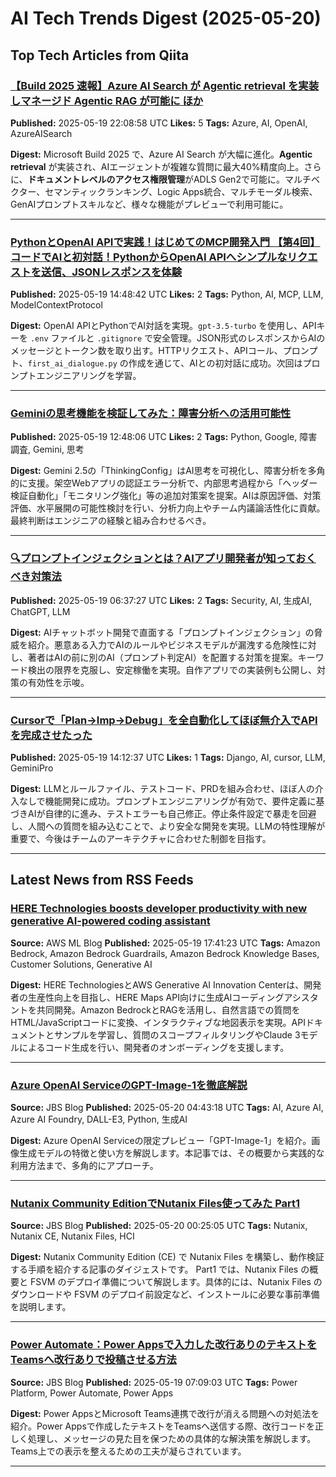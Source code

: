 # AI Tech Trends Digest (2025-05-20)


## Top Tech Articles from Qiita


### [【Build 2025 速報】Azure AI Search が Agentic retrieval を実装しマネージド Agentic RAG が可能に ほか](https://qiita.com/nohanaga/items/f374b5baecf441695b50)
**Published:** 2025-05-19 22:08:58 UTC
**Likes:** 5
**Tags:** Azure, AI, OpenAI, AzureAISearch

**Digest:**
Microsoft Build 2025 で、Azure AI Search が大幅に進化。**Agentic retrieval** が実装され、AIエージェントが複雑な質問に最大40%精度向上。さらに、**ドキュメントレベルのアクセス権限管理**がADLS Gen2で可能に。マルチベクター、セマンティックランキング、Logic Apps統合、マルチモーダル検索、GenAIプロンプトスキルなど、様々な機能がプレビューで利用可能に。

---

### [PythonとOpenAI APIで実践！はじめてのMCP開発入門 【第4回】コードでAIと初対話！PythonからOpenAI APIへシンプルなリクエストを送信、JSONレスポンスを体験](https://qiita.com/QueryPie/items/e2310f2cd42f72bb9028)
**Published:** 2025-05-19 14:48:42 UTC
**Likes:** 2
**Tags:** Python, AI, MCP, LLM, ModelContextProtocol

**Digest:**
OpenAI APIとPythonでAI対話を実現。`gpt-3.5-turbo` を使用し、APIキーを `.env` ファイルと `.gitignore` で安全管理。JSON形式のレスポンスからAIのメッセージとトークン数を取り出す。HTTPリクエスト、APIコール、プロンプト、`first_ai_dialogue.py` の作成を通じて、AIとの初対話に成功。次回はプロンプトエンジニアリングを学習。

---

### [Geminiの思考機能を検証してみた：障害分析への活用可能性](https://qiita.com/Tadataka_Takahashi/items/ea66188cb71d36335eaf)
**Published:** 2025-05-19 12:48:06 UTC
**Likes:** 2
**Tags:** Python, Google, 障害調査, Gemini, 思考

**Digest:**
Gemini 2.5の「ThinkingConfig」はAI思考を可視化し、障害分析を多角的に支援。架空Webアプリの認証エラー分析で、内部思考過程から「ヘッダー検証自動化」「モニタリング強化」等の追加対策案を提案。AIは原因評価、対策評価、水平展開の可能性検討を行い、分析力向上やチーム内議論活性化に貢献。最終判断はエンジニアの経験と組み合わせるべき。

---

### [🔍プロンプトインジェクションとは？AIアプリ開発者が知っておくべき対策法](https://qiita.com/kikudesuyo/items/29c05a6e31cb54aae19e)
**Published:** 2025-05-19 06:37:27 UTC
**Likes:** 2
**Tags:** Security, AI, 生成AI, ChatGPT, LLM

**Digest:**
AIチャットボット開発で直面する「プロンプトインジェクション」の脅威を紹介。悪意ある入力でAIのルールやビジネスモデルが漏洩する危険性に対し、著者はAIの前に別のAI（プロンプト判定AI）を配置する対策を提案。キーワード検出の限界を克服し、安定稼働を実現。自作アプリでの実装例も公開し、対策の有効性を示唆。

---

### [Cursorで「Plan→Imp→Debug」を全自動化してほぼ無介入でAPIを完成させたった](https://qiita.com/yheihei/items/058d5d6ed934f7e8887a)
**Published:** 2025-05-19 14:12:37 UTC
**Likes:** 1
**Tags:** Django, AI, cursor, LLM, GeminiPro

**Digest:**
LLMとルールファイル、テストコード、PRDを組み合わせ、ほぼ人の介入なしで機能開発に成功。プロンプトエンジニアリングが有効で、要件定義に基づきAIが自律的に進み、テストエラーも自己修正。停止条件設定で暴走を回避し、人間への質問を組み込むことで、より安全な開発を実現。LLMの特性理解が重要で、今後はチームのアーキテクチャに合わせた制御を目指す。

---

## Latest News from RSS Feeds


### [HERE Technologies boosts developer productivity with new generative AI-powered coding assistant](https://aws.amazon.com/blogs/machine-learning/here-technologies-boosts-developer-productivity-with-new-generative-ai-powered-coding-assistant/)
**Source:** AWS ML Blog
**Published:** 2025-05-19 17:41:23 UTC
**Tags:** Amazon Bedrock, Amazon Bedrock Guardrails, Amazon Bedrock Knowledge Bases, Customer Solutions, Generative AI

**Digest:**
HERE TechnologiesとAWS Generative AI Innovation Centerは、開発者の生産性向上を目指し、HERE Maps API向けに生成AIコーディングアシスタントを共同開発。Amazon BedrockとRAGを活用し、自然言語での質問をHTML/JavaScriptコードに変換、インタラクティブな地図表示を実現。APIドキュメントとサンプルを学習し、質問のスコープフィルタリングやClaude 3モデルによるコード生成を行い、開発者のオンボーディングを支援します。

---

### [Azure OpenAI ServiceのGPT-Image-1を徹底解説](https://blog.jbs.co.jp/entry/2025/05/20/134318)
**Source:** JBS Blog
**Published:** 2025-05-20 04:43:18 UTC
**Tags:** AI, Azure AI, Azure AI Foundry, DALL-E3, Python, 生成AI

**Digest:**
Azure OpenAI Serviceの限定プレビュー「GPT-Image-1」を紹介。画像生成モデルの特徴と使い方を解説します。本記事では、その概要から実践的な利用方法まで、多角的にアプローチ。

---

### [Nutanix Community EditionでNutanix Files使ってみた Part1](https://blog.jbs.co.jp/entry/2025/05/20/092505)
**Source:** JBS Blog
**Published:** 2025-05-20 00:25:05 UTC
**Tags:** Nutanix, Nutanix CE, Nutanix Files, HCI

**Digest:**
Nutanix Community Edition (CE) で Nutanix Files を構築し、動作検証する手順を紹介する記事のダイジェストです。 Part1 では、Nutanix Files の概要と FSVM のデプロイ準備について解説します。具体的には、Nutanix Files のダウンロードや FSVM のデプロイ前設定など、インストールに必要な事前準備を説明します。

---

### [Power Automate：Power Appsで入力した改行ありのテキストをTeamsへ改行ありで投稿させる方法](https://blog.jbs.co.jp/entry/2025/05/19/160903)
**Source:** JBS Blog
**Published:** 2025-05-19 07:09:03 UTC
**Tags:** Power Platform, Power Automate, Power Apps

**Digest:**
Power AppsとMicrosoft Teams連携で改行が消える問題への対処法を紹介。Power Appsで作成したテキストをTeamsへ送信する際、改行コードを正しく処理し、メッセージの見た目を保つための具体的な解決策を解説します。Teams上での表示を整えるための工夫が凝らされています。

---